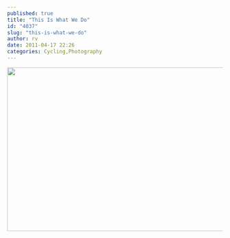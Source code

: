 ```yaml
---
published: true
title: "This Is What We Do"
id: "4037"
slug: "this-is-what-we-do"
author: rv
date: 2011-04-17 22:26
categories: Cycling,Photography
---
```

<a href="https://s3.amazonaws.com/cfwblog/uploads/2011/04/IMG_6577PS.jpg"><img class="aligncenter size-full wp-image-4039" title="IMG_6577PSsml" src="https://s3.amazonaws.com/cfwblog/uploads/2011/04/IMG_6577PSsml.jpg" alt="" width="800" height="383" /></a>